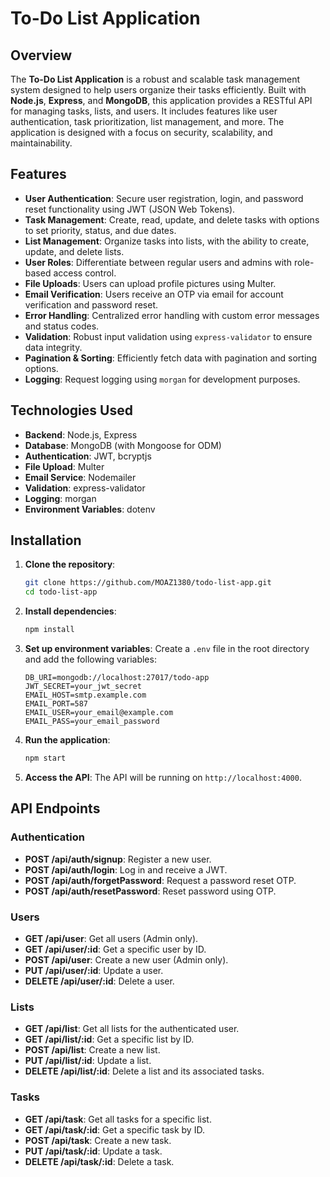 # To-Do List Application

## Overview

The **To-Do List Application** is a robust and scalable task management system designed to help users organize their tasks efficiently. Built with **Node.js**, **Express**, and **MongoDB**, this application provides a RESTful API for managing tasks, lists, and users. It includes features like user authentication, task prioritization, list management, and more. The application is designed with a focus on security, scalability, and maintainability.

## Features

- **User Authentication**: Secure user registration, login, and password reset functionality using JWT (JSON Web Tokens).
- **Task Management**: Create, read, update, and delete tasks with options to set priority, status, and due dates.
- **List Management**: Organize tasks into lists, with the ability to create, update, and delete lists.
- **User Roles**: Differentiate between regular users and admins with role-based access control.
- **File Uploads**: Users can upload profile pictures using Multer.
- **Email Verification**: Users receive an OTP via email for account verification and password reset.
- **Error Handling**: Centralized error handling with custom error messages and status codes.
- **Validation**: Robust input validation using `express-validator` to ensure data integrity.
- **Pagination & Sorting**: Efficiently fetch data with pagination and sorting options.
- **Logging**: Request logging using `morgan` for development purposes.

## Technologies Used

- **Backend**: Node.js, Express
- **Database**: MongoDB (with Mongoose for ODM)
- **Authentication**: JWT, bcryptjs
- **File Upload**: Multer
- **Email Service**: Nodemailer
- **Validation**: express-validator
- **Logging**: morgan
- **Environment Variables**: dotenv

## Installation

1. **Clone the repository**:
   ```bash
   git clone https://github.com/MOAZ1380/todo-list-app.git
   cd todo-list-app
   ```

2. **Install dependencies**:
   ```bash
   npm install
   ```

3. **Set up environment variables**:
   Create a `.env` file in the root directory and add the following variables:
   ```env
   DB_URI=mongodb://localhost:27017/todo-app
   JWT_SECRET=your_jwt_secret
   EMAIL_HOST=smtp.example.com
   EMAIL_PORT=587
   EMAIL_USER=your_email@example.com
   EMAIL_PASS=your_email_password
   ```

4. **Run the application**:
   ```bash
   npm start
   ```

5. **Access the API**:
   The API will be running on `http://localhost:4000`.

## API Endpoints

### Authentication
- **POST /api/auth/signup**: Register a new user.
- **POST /api/auth/login**: Log in and receive a JWT.
- **POST /api/auth/forgetPassword**: Request a password reset OTP.
- **POST /api/auth/resetPassword**: Reset password using OTP.

### Users
- **GET /api/user**: Get all users (Admin only).
- **GET /api/user/:id**: Get a specific user by ID.
- **POST /api/user**: Create a new user (Admin only).
- **PUT /api/user/:id**: Update a user.
- **DELETE /api/user/:id**: Delete a user.

### Lists
- **GET /api/list**: Get all lists for the authenticated user.
- **GET /api/list/:id**: Get a specific list by ID.
- **POST /api/list**: Create a new list.
- **PUT /api/list/:id**: Update a list.
- **DELETE /api/list/:id**: Delete a list and its associated tasks.

### Tasks
- **GET /api/task**: Get all tasks for a specific list.
- **GET /api/task/:id**: Get a specific task by ID.
- **POST /api/task**: Create a new task.
- **PUT /api/task/:id**: Update a task.
- **DELETE /api/task/:id**: Delete a task.

